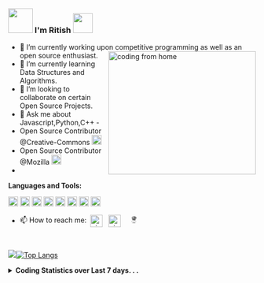 ### <img src="https://i.pinimg.com/originals/00/4b/17/004b173f6e3d6843df10114e087f30a8.gif" width="50" height="50" /> I'm Ritish  <img src="https://media.tenor.com/images/3b388fe03da271d2674faf85eb7c3fcd/tenor.gif" width=40 height=40 />  


- 🔭 I’m currently working upon competitive programming as well as an open source enthusiast. <img align="right" alt="coding from home" src= "https://camo.githubusercontent.com/410dd0b1b800cd1e13965237beee2a32474be978/68747470733a2f2f6d656469612e67697068792e636f6d2f6d656469612f4d3967624264396e6244724f5475314d71782f67697068792e676966" height = 250 width = 300/>
- 🌱 I’m currently learning Data Structures and Algorithms.
- 👯 I’m looking to collaborate on certain Open Source Projects.
- 💬 Ask me about Javascript,Python,C++ - 
- Open Source Contributor @Creative-Commons <code><img height="20" src="https://avatars.githubusercontent.com/u/3248958?v=4"></code>
- Open Source Contributor @Mozilla <code><img height="20" src="https://avatars.githubusercontent.com/u/131524?v=4"></code>
- 

**Languages and Tools:**  

<code><img height="20" src="https://upload.wikimedia.org/wikipedia/commons/thumb/c/c3/Python-logo-notext.svg/165px-Python-logo-notext.svg.png"></code>
<code><img height="20" src="https://html5hive.org/wp-content/uploads/2014/06/js_800x800-619x619.jpg.webp"></code>
<code><img height="20" src="https://sentry.io/_assets/logos/django-f6f336cde20615169bbf4441c748188dd9903908bc6af952df3bd8f899c55a41.svg"></code>
<code><img height="20" src="https://upload.wikimedia.org/wikipedia/commons/thumb/a/a7/React-icon.svg/640px-React-icon.svg.png"></code>
<code><img height="20" src="https://sentry.io/_assets/logos/node-3424bd51a773808e4b2473878d45009ded79ac1a897b64de6fb68b8e0dd4a697.svg"></code>
<code><img height="20" src="https://www.oracle.com/a/ocom/img/obic-java-cup.svg"></code>
<code><img height="20" src="https://www.postgresql.org/media/img/about/press/elephant.png"></code>
<code><img height="20" src="https://avatars3.githubusercontent.com/u/18133"></code>


- 📫 How to reach me:&nbsp; <a href="https://www.linkedin.com/in/ritish-thareja-668465197/" target="blank"><img align="center" src="https://i.pinimg.com/originals/de/b4/6f/deb46f02a59e3b3a2aa58fac16290d63.gif" alt="nirmal-silwal" height="25" width="25" /></a> &nbsp;
<a href="https://codeforces.com/profile/Cronus1007" target="blank"><img align="center" src="https://commons.wikimedia.org/wiki/File:Codeforces_logo.svg#/media/File:Codeforces_logo.svg" alt="nirmal-silwal" height="25" width="25" /></a> &nbsp;
 &nbsp;
<a href="https://www.codechef.com/users/cronus_1007" target="blank"><svg xmlns="http://www.w3.org/2000/svg" xmlns:xlink="http://www.w3.org/1999/xlink" aria-hidden="true" focusable="false" width="1em" height="1em" style="-ms-transform: rotate(360deg); -webkit-transform: rotate(360deg); transform: rotate(360deg);" preserveAspectRatio="xMidYMid meet" viewBox="0 0 24 24"><path d="M11.257.004c-.37.01-.735.04-1.1.095c-.54.054-1.08.325-1.675.595c-.757.324-1.515.649-2.218.703c-1.19.378-1.568.919-1.892 1.351c0 .054-.054.108-.054.108c-.433.865-.487 1.73-.325 2.595c.162.541.378 1.029.54 1.515c.38 1.028.758 2 .92 3.136c.163.325.324.757.432 1.19c.27.865.542 1.838 1.353 2.595l.006-.003c.017.019.03.04.048.057l.021-.01l-.02-.584c.648-.974 1.566-1.623 2.864-1.893c.52-.11 1.081-.15 1.663-.128a8.773 8.773 0 0 1 1.798.236c1.46.378 2.595 1.136 2.65 1.785c.027.354.04.695.032 1.036c0 .064-.004.128-.007.193l.136.068a.639.639 0 0 0 .206-.19l.003-.003l.006-.008c.04-.054.075-.124.11-.194c.02-.037.038-.086.056-.129c.205-.462.362-1.153.538-1.963c.054-.27.11-.487.163-.703c.433-.973 1.027-1.838 1.622-2.65c.973-1.35 1.892-2.595 1.784-4.055c-1.784-3.461-4.272-4.002-5.57-4.272c-.216-.054-.323-.054-.485-.108c-1.338-.244-2.494-.396-3.605-.365zM16.3 14.383a9.86 9.86 0 0 0-.032-.983c-.054-.703-1.19-1.46-2.704-1.838a9.536 9.536 0 0 0-1.744-.236a6.761 6.761 0 0 0-1.555.128c-1.244.27-2.216.92-2.811 1.892l.051 1.431c.667-.355 1.733-.874 3.14-1c.065-.005.136-.005.204-.009c.117-.013.266-.044.444-.044c1.607 0 3.268.534 4.877 1.648c.039-.274.06-.549.07-.823l.045.023c.002-.063.014-.127.015-.19zM11.256.058c.124-.004.254.01.379.011c-.23-.002-.459.003-.687.016c.103-.006.205-.024.308-.027zm.498.015a16.569 16.569 0 0 0 0 0zM10.44.13c-.076.009-.153.013-.229.024c-.817.117-1.774.701-2.75 1.045c.355-.132.714-.296 1.075-.45c.54-.27 1.135-.541 1.621-.595c.094-.014.189-.013.283-.024zm-.229.24c.162 0 .379 0 .541.054a.995.995 0 0 0-.37-.014a1.174 1.174 0 0 1 .316.068c.58 1-.426 5.279-.679 8.149c.156 1.027.314 1.996.463 2.72c-.703-1.784-1.406-4.921-1.515-7.354c-.054-.973.001-1.839.218-2.487C9.4.855 9.725.423 10.21.369zm3.136.27c-.81 2.11-.918 6.11-.972 7.354c-.054.54 0 1.73.054 2.595c0 .216.054.432.054.649c0-.217-.054-.379-.054-.595c-.433-3.244-.974-7.136.918-10.002zm3.352.379c-.27 2.162-1.405 3.19-1.783 5.3c-.108 1.676-.325 3.622-.379 5.298c-.054-1.676 0-3.46.27-5.245c.27-1.838.865-3.677 1.892-5.353zM6.32 1.45zm.21.197a.856.856 0 0 1 .6.236l-.014-.007c.133.092.266.209.393.384c-.204.968.255 3.032.04 4.67c.076 1.548.071 3.18.849 4.459c-.98-1.51-1.176-3.438-1.322-5.236c-.113-1.09-.204-2.097-.464-2.903c-.144-.305-.269-.575-.384-.822c-.024-.037-.044-.079-.07-.114a.582.582 0 0 1-.162-.377c0-.054.053-.162.108-.162c.054-.054.161-.056.215-.11a1.013 1.013 0 0 1 .21-.018zm-1.347.613c-.06.02-.092.041-.14.061c.177-.034.362.034.52.318c-.188.892.436 3.369.428 5.104c.313 1.848.55 3.85 1.572 5.115c-1.19-1.351-1.676-3.73-2.054-5.731c-.325-1.568-.596-2.92-1.136-3.352c-.054-.108-.108-.163-.108-.271c0-.162 0-.379.108-.595c-.277.634-.405 1.267-.37 1.901a3.844 3.844 0 0 1 .37-1.901c0-.054.054-.054.054-.108c.012-.016.031-.035.044-.051a.878.878 0 0 1 .226-.257c.055-.061.096-.12.159-.182c-.053.056-.088.11-.134.165c.027-.018.052-.037.084-.052a.49.49 0 0 1 .377-.164zm-.377.164c-.004.007-.008.01-.012.018l.037-.03l-.025.012zm14.76 1.134l-.005.015c.038-.005.075-.017.113-.015c-.037-.002-.076.01-.115.02c-.863 2.642-1.887 5.284-2.911 7.926a.018.018 0 0 1-.002.003c-.087.465-.234.884-.54 1.19c.433-.487.486-1.191.54-2.056c.054-.811.054-1.676.487-2.542c0-.053.001-.105.053-.159l.001-.002c.097-.353.202-.689.317-1.018c.418-1.29 1.14-3.166 2.013-3.34c.016-.006.034-.019.05-.022zM8.374 16.21l-.324.108c.162.217.27.38.378.433a.784.784 0 0 0 .379.108c.054 0 .161 0 .215-.054l.812-.27c.054 0 .108-.054.162-.054c.108 0 .162 0 .27.054l.271.27l.27-.054c-.108-.162-.27-.323-.378-.377c-.108-.054-.217-.11-.379-.11h-.108l-.866.325h-.161c-.109 0-.216 0-.27-.054c-.054-.054-.163-.162-.271-.325zm-2.596.541c-.27.162-.649.433-1.19.649c-.54.216-.973.433-1.19.649c-.215.216-.323.432-.323.649c0 .108.054.163.162.217c.054.054.163.054.217.108c.757.324 1.514.702 2.216 1.08c.109.054.217.163.272.217c.054.054.107.054.161.054c.109 0 .27-.053.378-.162c.108-.108.163-.217.163-.325c0-.108-.055-.161-.163-.215c0 0-.433-.217-1.19-.541a11.967 11.967 0 0 1-1.188-.595c.162-.27.486-.487.973-.703c.54-.216.92-.433 1.081-.595c.054-.054.054-.108.054-.162a.412.412 0 0 0-.108-.217a.415.415 0 0 0-.27-.108zm11.247 0a.408.408 0 0 0-.216.108c-.054.108-.109.163-.109.217v.054c.162.162.38.27.704.378c.27.054.54.163.811.217c.324.108.54.27.649.486v.055c0 .054-.109.162-.325.27c-.108.054-.325.217-.595.433c-.27.162-.433.323-.595.377c-.216.109-.378.217-.432.326c-.054.054-.054.107-.054.161c0 .108.054.108.108.216s.162.11.216.11c.054 0 .108-.056.162-.056c.27-.162.65-.378 1.082-.757c.486-.378.865-.648 1.082-.81c.216-.108.323-.217.323-.38c0-.053 0-.161-.108-.215c-.378-.433-.918-.702-1.567-.919c-.108-.054-.27-.109-.595-.163c-.162-.054-.325-.108-.433-.108zm-2.974.81c-.27 0-.487.056-.649.218c-.216.162-.27.432-.216.757c0 .27.108.486.27.703c.162.216.379.325.595.325c.162 0 .27-.056.433-.11c.27-.162.379-.432.379-.918c0-.379-.109-.649-.271-.81a.915.915 0 0 0-.541-.164zm-4.488.055c-.27 0-.486.055-.648.217c-.217.162-.27.432-.216.757c0 .27.107.486.27.702s.378.326.594.326c.163 0 .271-.056.433-.11c.27-.162.378-.432.378-.918c0-.433-.108-.703-.27-.81a.915.915 0 0 0-.54-.164zm0 .65c.163 0 .271.108.271.27c0 .162-.163.27-.27.27c-.163 0-.27-.108-.27-.27s.107-.27.27-.27zm4.38.054c.162 0 .271.107.271.27c0 .108-.109.27-.27.27c-.163 0-.27-.108-.27-.27c0-.163.107-.27.27-.27zm-2.703 2.108l.162.324a.947.947 0 0 0 .216.271c.054.054.163.162.27.162h.109c.108 0 .161 0 .215-.054c.054-.054.164-.054.218-.108l.161-.162c.054-.054.108-.109.108-.163c.054-.054.054-.108.108-.162c0-.054.054-.108.054-.108c-.054.108-.162.216-.216.324c-.108.054-.161.163-.27.163c-.107.054-.216.054-.324.054s-.216 0-.27-.054c-.108 0-.163-.054-.217-.108l-.162-.163c-.054-.054-.108-.162-.162-.216zm-.866 1.028c-1.136 0-1.838 1.514-3.46.162c-.432 2.65 2.758 2.866 4.11 1.73c.92-.81.648-1.946-.65-1.892zm2.866 0c-1.297-.054-1.568 1.082-.648 1.893c1.351 1.135 4.54.918 4.108-1.731c-1.622 1.352-2.27-.162-3.46-.162z" fill="#626262"/><rect x="0" y="0" width="24" height="24" fill="rgba(0, 0, 0, 0)" /></svg></a>
<br/> 

<img src = "https://github-readme-stats.vercel.app/api?username=Cronus1007&&show_icons=true&theme=radical">[![Top Langs](https://github-readme-stats.vercel.app/api/top-langs/?username=Cronus1007&layout=compact&theme=merko)](https://github.com/anuraghazra/github-readme-stats)


<details>
<summary><b>Coding Statistics over Last 7 days. . .</b>  </summary><br/>
  <p align="center">
    <img src = "https://wakatime.com/share/@nirmalsilwal/ca8e12f4-d5a5-47a9-997d-6fafb6a5d7d6.svg" height="400">
  </p>
</details>


<!--- 😄 Pronouns: He/His
- ⚡ Fun fact: Discovered my hobby of Reading during covid19.
<img src = "https://github-readme-stats.vercel.app/api?username=NirmalSilwal&&show_icons=true&title_color=ffffff&icon_color=bb2acf&text_color=daf7dc&bg_color=151515">
All inbuilt themes :-
dark, radical, merko, gruvbox, tokyonight, onedark, cobalt, synthwave, highcontrast, dracula  
     ###  layout of languages
[![Top Langs](https://github-readme-stats.vercel.app/api/top-langs/?username=NirmalSilwal&language=compact)](https://github.com/anuraghazra/github-readme-stats)
               to add extra pins of your repo
[![ReadMe Card](https://github-readme-stats.vercel.app/api/pin/?username=NirmalSilwal&repo=Problem-Solving)](https://github.com/anuraghazra/github-readme-stats)
[![HitCount](http://hits.dwyl.com/NirmalSilwal/NirmalSilwal.svg)](http://hits.dwyl.com/NirmalSilwal/NirmalSilwal) 
- 📫 How to reach me: [Twitter](https://twitter.com/silwal_nirmal) [Linkedln](https://www.linkedin.com/in/nirmal-silwal/)
<br><br><br>
<p align="left"> <img src="https://komarev.com/ghpvc/?username=NirmalSilwal" alt="nirmalsilwal" /> </p>
linkedln old link : src="https://cdn.jsdelivr.net/npm/simple-icons@3.0.1/icons/linkedin.svg" alt="nirmal-silwal"
twitter old link : src="https://cdn.jsdelivr.net/npm/simple-icons@3.0.1/icons/twitter.svg"
-->
